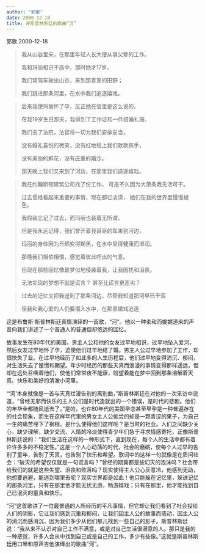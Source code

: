 ```yaml
---
author: "郭歌"
date: 2000-12-18
title: 评斯普林斯廷的歌曲“河”
---
```


郭歌  2000-12-18





> 我从山谷里来，在那里年轻人长大便从事父辈的工作。 
>
> 我和玛丽相识于高中，那时她才17岁。 
>
> 我们常驾车驶出山谷，来到那青翠的田野； 
>
> 我们跳进那条河里，在水中我们追逐嬉戏。

> 后来我使玛丽怀了孕，反正她在信里是这么说的。 
>
> 在我19岁生日那天，我得到了工作证和一件结婚礼服。
>
> 我们去了法院，法官将一切为我们安排妥当， 
>
> 没有婚礼喜悦的微笑，没有红地毯上我们款款携手， 
>
> 没有美丽的鲜花，没有庄重的婚沙。 
>
> 那天晚上我们又来到了河边，在那里我们追逐嬉戏。

> 我在约翰斯顿建筑公司找了份工作， 可是不久因为大萧条我无活可干。
>
>  过去曾经看起来重要的事情，现在都已淡漠， 她们在我的世界里慢慢褪色。
>
> 我假装忘记了过去，而玛丽也装着无所谓。
>
> 但是我永远记得，我们曾开着我哥哥的车来到河边， 
>
> 玛丽的身体因为日晒变得黝黑，在水中显得健康而湿润。 
>
> 那晚我们相依相偎，感觉着彼此呼出的气息。 
>
> 但现在那些回忆像噩梦似地侵袭着我，让我困扰和沮丧。 
>
> 无法实现的梦想不就是谎言？ 甚至比谎言更恶劣？

> 过去的记忆又把我送到了那条河边，尽管我知道那河早已干涸 
>
> 但我和我心爱的人仍要潜入水中，在那里嬉戏追逐 

这是布鲁斯·斯普林斯廷真情演绎的一首歌，“河”。他以一种柔和而娓娓道来的声音向我们讲述了一个普通人的普通但却悠远的回忆。

故事发生在80年代的美国，男主人公和他的女友过早地相识，过早地坠入爱河，然后女友过早地怀了孕，迫使他们过早地结了婚。男主人公过早地参加了工作，却很快失了业。在过早地经历了如此多的人生历程后，他们过早地变得消沉、郁闷，对生活失去了憧憬和期望。年少时经历的那些天真而浪漫的事情变得那样遥远，但却在远处召唤着他们，使他们常常夜不能寐，盼望着能在梦中回到那条溶解着天真、快乐和美好的清澈小河里。

“‘河’本身就像是一首与天真烂漫告别的离别曲，”斯普林斯廷在对他的一次采访中说道，“曾经无邪而快乐的主人公们是时代造就出的一个错误，是时代的悲剧。他们的年华全都随风逝去了。”是的，也许80年代的美国早恋甚至早孕是一种普遍存在的社会现象，而生在这样年代里的男女主人公偷尝的却是一颗青涩的果子，为自己一生的痛苦埋下了祸根。是什么使得他们这样呢？是当时的社会。人们之间缺少关心，缺少理解，缺少交流，人情的冷淡使得青少年们急于寻求情感寄托，正像斯普林斯廷说的：“我们生活在这样的一种形式下，直到现在，每个人的生活中都有着许许多多的不稳定性。”这是一个人心动荡的时代，社会的磨砺，使每个人过早的告别了童年，告别了天真，也告别了快乐和希望。歌词中的这样一句就像是在质问社会：“破灭的希望仅仅就是一句谎言吗？”曾经的期冀都是些幻灭的泡沫吗？社会带给我们的就是这些失望、沮丧和败落吗？现实使得主人公心灰意冷，他感到无助，他想要逃避，能逃到哪里去呢？现实世界都是如此！他只能躲在记忆里，躲进记忆的那条河里，只有在那里他才能无忧无虑，畅游嬉戏；只有在那里，他才能找到自己已泯灭的童真和快乐。

“河”这首歌讲了一位最普通的人所经历的平凡事情，但它却让我们看到了社会投给人们的阴影，它让我们感到沉重和郁闷，让我们因主人公的故事而感动，因主人公的消沉而感消沉，因为我们多少从他们那儿找到一些自己的影子。斯普林斯廷说：“我从来不认识对自己工作不满意，或是对自己生活很满意的人。那只是我的一种感觉，许多人会从中找到自己或是自己的工作，多少有些像。”这就是斯普林斯廷用口琴和原声吉他演绎出的歌曲“河”。